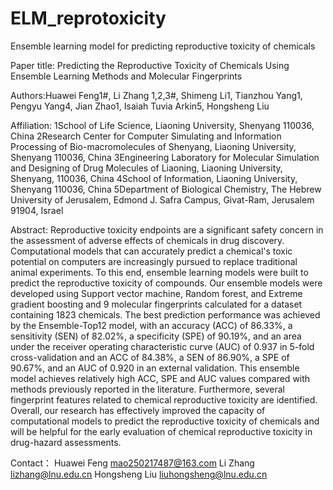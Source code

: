# ELM_reprotoxicity
 Ensemble learning model for predicting reproductive toxicity  of chemicals
 
 Paper title: Predicting the Reproductive Toxicity of Chemicals Using Ensemble Learning Methods and Molecular Fingerprints
 
 Authors:Huawei Feng1#, Li Zhang 1,2,3#, Shimeng Li1, Tianzhou Yang1, Pengyu Yang4, Jian Zhao1, Isaiah Tuvia Arkin5, Hongsheng Liu
 
 Affiliation:
 1School of Life Science, Liaoning University, Shenyang 110036, China
 2Research Center for Computer Simulating and Information Processing of Bio-macromolecules of Shenyang, Liaoning University, Shenyang 110036, China
 3Engineering Laboratory for Molecular Simulation and Designing of Drug Molecules of Liaoning, Liaoning University, Shenyang, 110036, China
 4School of Information, Liaoning University, Shenyang 110036, China
 5Department of Biological Chemistry, The Hebrew University of Jerusalem, Edmond J. Safra Campus, Givat-Ram, Jerusalem 91904, Israel

 
 Abstract: Reproductive toxicity endpoints are a significant safety concern in the assessment of adverse effects of chemicals in drug discovery. Computational models that can accurately predict a chemical's toxic potential on computers are increasingly pursued to replace traditional animal experiments. To this end, ensemble learning models were built to predict the reproductive toxicity of compounds. Our ensemble models were developed using Support vector machine, Random forest, and Extreme gradient boosting and 9 molecular fingerprints calculated for a dataset containing 1823 chemicals. The best prediction performance was achieved by the Ensemble-Top12 model, with an accuracy (ACC) of 86.33%, a sensitivity (SEN) of 82.02%, a specificity (SPE) of 90.19%, and an area under the receiver operating characteristic curve (AUC) of 0.937 in 5-fold cross-validation and an ACC of 84.38%, a SEN of 86.90%, a SPE of 90.67%, and an AUC of 0.920 in an external validation. This ensemble model achieves relatively high ACC, SPE and AUC values compared with methods previously reported in the literature. Furthermore, several fingerprint features related to chemical reproductive toxicity are identified. Overall, our research has effectively improved the capacity of computational models to predict the reproductive toxicity of chemicals and will be helpful for the early evaluation of chemical reproductive toxicity in drug-hazard assessments.
 
 
 Contact：
 Huawei Feng     mao250217487@163.com
 Li Zhang        lizhang@lnu.edu.cn
 Hongsheng Liu   liuhongsheng@lnu.edu.cn